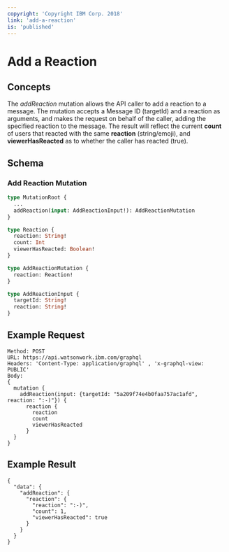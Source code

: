 ```yaml
---
copyright: 'Copyright IBM Corp. 2018'
link: 'add-a-reaction'
is: 'published'
---
```


# Add a Reaction

## Concepts

The _addReaction_ mutation allows the API caller to add a reaction to a message.  The mutation accepts a Message ID (targetId) and a reaction as arguments, and makes the request on behalf of the caller, adding the specified reaction to the message.  The result will reflect the current **count** of users that reacted with the same **reaction** (string/emoji), and **viewerHasReacted** as to whether the caller has reacted (true).

## Schema

### Add Reaction Mutation



```graphql
type MutationRoot {
  ...
  addReaction(input: AddReactionInput!): AddReactionMutation
}

type Reaction {
  reaction: String!
  count: Int
  viewerHasReacted: Boolean!
}

type AddReactionMutation {
  reaction: Reaction!
}

type AddReactionInput {
  targetId: String!
  reaction: String!
}
```

## Example Request

~~~~
Method: POST
URL: https://api.watsonwork.ibm.com/graphql
Headers: 'Content-Type: application/graphql' , 'x-graphql-view: PUBLIC'
Body:
{
  mutation {
    addReaction(input: {targetId: "5a209f74e4b0faa757ac1afd", reaction: ":-)"}) {
      reaction {
        reaction
        count
        viewerHasReacted
      }
  }
}
~~~~
## Example Result

~~~~
{
  "data": {
    "addReaction": {
      "reaction": {
        "reaction": ":-)",
        "count": 1,
        "viewerHasReacted": true
      }
    }
  }
}
~~~~

